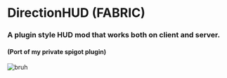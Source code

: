 # DirectionHUD (FABRIC)
### A plugin style HUD mod that works both on client and server.
#### (Port of my private spigot plugin)
![bruh](https://media.giphy.com/media/v1.Y2lkPTc5MGI3NjExOGFiMTlkYzFiNGE1NzQ3MWQ4ZTEyMDExYmU1NGQ3MTI1Yzc3OTY5NSZjdD1n/e2mPTVcrSUf69SahWg/giphy.gif)